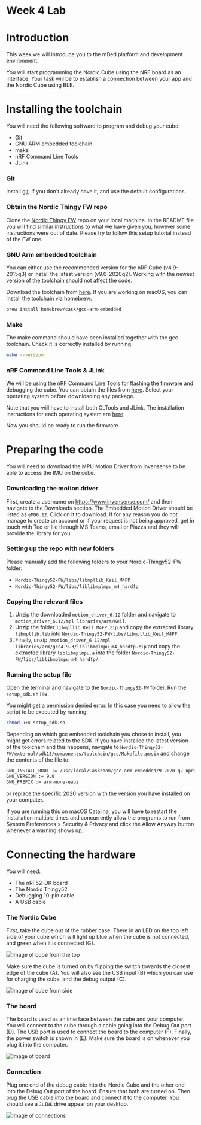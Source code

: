 # Week 4 Lab

# Introduction

This week we will introduce you to the mBed platform and development environment.

You will start programming the Nordic Cube using the NRF board as an interface. Your task will be to establish a connection between your app and the Nordic Cube using BLE.

# Installing the toolchain
You will need the following software to program and debug your cube:
* Git
* GNU ARM embedded toolchain
* make
* nRF Command Line Tools
* JLink

### Git
Install [git](https://git-scm.com/downloads), if you don't already have it, and use the default configurations.

### Obtain the Nordic Thingy FW repo
Clone the [Nordic Thingy FW](https://github.com/NordicSemiconductor/Nordic-Thingy52-FW) repo on your local machine. In the README file you will find similar instructions to what we have given you, however some instructions were out of date. Please try to follow this setup tutorial instead of the FW one.

### GNU Arm embedded toolchain
You can either use the recommended version for the nRF Cube (v4.9-2015q3) or install the latest version (v9.0-2020q2). Working with the newest version of the toolchain should not affect the code.

Download the toolchain from [here](developer.arm.com/tools-and-software/open-source-software/developer-tools/gnu-toolchain/gnu-rm/downloads). If you are working on macOS, you can install the toolchain via homebrew:
```bash
brew install homebrew/cask/gcc-arm-embedded
```

### Make
The make command should have been installed together with the gcc toolchain. Check it is correctly installed by running:
```bash
make --version
```

### nRF Command Line Tools & JLink
We will be using the nRF Command Line Tools for flashing the firmware and debugging the cube. You can obtain the files from [here](https://www.nordicsemi.com/Software-and-tools/Development-Tools/nRF-Command-Line-Tools/Download#infotabs). Select your operating system before downloading any package.

Note that you will have to install both CLTools and JLink. The installation instructions for each operating system are [here](https://infocenter.nordicsemi.com/index.jsp?topic=%2Fug_nrf5x_cltools%2FUG%2Fcltools%2Fnrf5x_command_line_tools_lpage.html).

Now you should be ready to run the firmware.

# Preparing the code
You will need to download the MPU Motion Driver from Invensense to be able to access the IMU on the cube.

### Downloading the motion driver
First, create a username on https://www.invensense.com/ and then navigate to the Downloads section. The Embedded Motion Driver should be listed as `eMD6.12`. Click on it to download. If for any reason you do not manage to create an account or if your request is not being approved, get in touch with Teo or Ilie through MS Teams, email or Piazza and they will provide the library for you.

### Setting up the repo with new folders
Please manually add the following folders to your Nordic-Thingy52-FW folder:
* `Nordic-Thingy52-FW/libs/libmpllib_Keil_M4FP`
* `Nordic-Thingy52-FW/libs/liblibmplmpu_m4_hardfp`

### Copying the relevant files
1. Unzip the downloaded `motion_driver_6.12` folder and navigate to `motion_driver_6.12/mpl libraries/arm/Keil`.
2. Unzip the folder `libmpllib_Keil_M4FP.zip` and copy the extracted library `libmpllib.lib` into `Nordic-Thingy52-FW/libs/libmpllib_Keil_M4FP`.
3. Finally, unzip `/motion_driver_6.12/mpl libraries/arm/gcc4.9.3/liblibmplmpu_m4_hardfp.zip` and copy the extracted library `liblibmplmpu.a` into the folder `Nordic-Thingy52-FW/libs/liblibmplmpu_m4_hardfp/`.

### Running the setup file
Open the terminal and navigate to the `Nordic-Thingy52-FW` folder. Run the `setup_sdk.sh` file.

You might get a permission denied error. In this case you need to allow the script to be executed by running:
```bash
chmod u+x setup_sdk.sh
```

Depending on which gcc embedded toolchain you chose to install, you might get errors related to the SDK. If you have installed the latest version of the toolchain and this happens, navigate to `Nordic-Thingy52-FW/external/sdk13/components/toolchain/gcc/Makefile.posix` and change the contents of the file to:
```bash
GNU_INSTALL_ROOT := /usr/local/Caskroom/gcc-arm-embedded/9-2020-q2-update/gcc-arm-none-eabi-9-2020-q2-update
GNU_VERSION := 9.0
GNU_PREFIX := arm-none-eabi
```
or replace the specific 2020 version with the version you have installed on your computer.

If you are running this on macOS Catalina, you will have to restart the installation multiple times and concurrently allow the programs to run from System Preferences > Security & Privacy and click the Allow Anyway button whenever a warning shows up.

# Connecting the hardware
You will need:
* The nRF52-DK board
* The Nordic Thingy52
* Debugging 10-pin cable
* A USB cable

### The Nordic Cube
First, take the cube out of the rubber case. There in an LED on the top left side of your cube which will light up blue when the cube is not connected, and green when it is connected (G).

![Image of cube from the top](https://github.com/specknet/pdiot-practical/blob/master/Images/cube_top.jpeg)

Make sure the cube is turned on by flipping the switch towards the closest edge of the cube (A). You will also see the USB input (B) which you can use for charging the cube, and the debug output (C).

![Image of cube from side](https://github.com/specknet/pdiot-practical/blob/master/Images/cube_side.jpeg)

### The board
The board is used as an interface between the cube and your computer. You will connect to the cube through a cable going into the Debug Out port (D). The USB port is used to connect the board to the computer (F). Finally, the power switch is shown in (E). Make sure the board is on whenever you plug it into the computer.

![Image of board](https://github.com/specknet/pdiot-practical/blob/master/Images/board_top.jpeg)

### Connection
Plug one end of the debug cable into the Nordic Cube and the other end into the Debug Out port of the board. Ensure that both are turned on. Then plug the USB cable into the board and connect it to the computer. You should see a `JLINK` drive appear on your desktop.

![Image of connections](https://github.com/specknet/pdiot-practical/blob/master/Images/board_usb.jpeg) 
